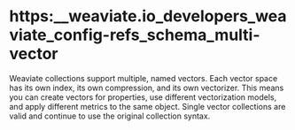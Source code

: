 # https:\_\_weaviate.io_developers_weaviate_config-refs_schema_multi-vector

Weaviate collections support multiple, named vectors. Each vector space has its own index, its own compression, and its own vectorizer. This means you can create vectors for properties, use different vectorization models, and apply different metrics to the same object. Single vector collections are valid and continue to use the original collection syntax.
